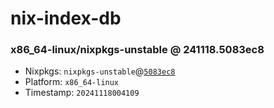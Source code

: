 # nix-index-db
### x86_64-linux/nixpkgs-unstable @ 241118.5083ec8
- Nixpkgs: `nixpkgs-unstable`@[`5083ec8`](https://github.com/NixOS/nixpkgs/commit/5083ec887760adfe12af64830a66807423a859a7)
- Platform: `x86_64-linux`
- Timestamp: `20241118004109`
